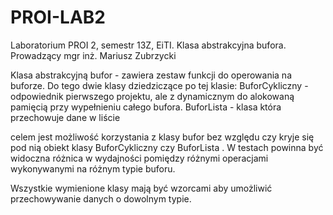 PROI-LAB2
=========

Laboratorium PROI 2, semestr 13Z, EiTI. Klasa abstrakcyjna bufora. Prowadzący mgr inż. Mariusz Zubrzycki

Klasa abstrakcyjną bufor - zawiera zestaw funkcji do operowania na buforze.
Do tego dwie klasy dziedziczące po tej klasie:
BuforCykliczny - odpowiednik pierwszego projektu, ale z dynamicznym do alokowaną pamięcią przy wypełnieniu całego bufora.
BuforLista - klasa która przechowuje dane w liście

celem jest możliwość korzystania z klasy bufor bez względu czy kryje się pod nią obiekt klasy BuforCykliczny czy BuforLista .
W testach powinna być widoczna różnica w wydajności pomiędzy różnymi operacjami wykonywanymi na różnym typie buforu.

Wszystkie wymienione klasy mają być wzorcami aby umożliwić przechowywanie danych o dowolnym typie.

